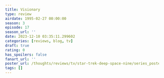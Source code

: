 ```yaml
---
title: Visionary
type: review
airdate: 1995-02-27 00:00:00
season: 3
episode: 17
season_url: ''
date: 2023-12-10 03:35:11.299602
categories: [reviews, blog, tv]
draft: true
rating: 0
has_spoilers: false
fanart_url: ''
poster_url: /thoughts/reviews/tv/star-trek-deep-space-nine/series_poster.jpg
tags: []
---
```



